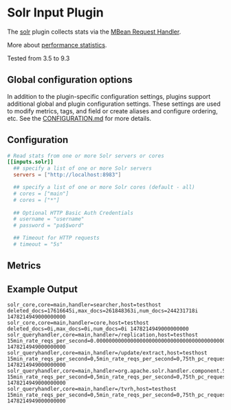 # Solr Input Plugin

The [solr](http://lucene.apache.org/solr/) plugin collects stats via the [MBean
Request Handler][1].

More about [performance statistics][2].

Tested from 3.5 to 9.3

[1]: https://cwiki.apache.org/confluence/display/solr/MBean+Request+Handler

[2]: https://cwiki.apache.org/confluence/display/solr/Performance+Statistics+Reference

## Global configuration options <!-- @/docs/includes/plugin_config.md -->

In addition to the plugin-specific configuration settings, plugins support
additional global and plugin configuration settings. These settings are used to
modify metrics, tags, and field or create aliases and configure ordering, etc.
See the [CONFIGURATION.md][CONFIGURATION.md] for more details.

[CONFIGURATION.md]: ../../../docs/CONFIGURATION.md#plugins

## Configuration

```toml @sample.conf
# Read stats from one or more Solr servers or cores
[[inputs.solr]]
  ## specify a list of one or more Solr servers
  servers = ["http://localhost:8983"]

  ## specify a list of one or more Solr cores (default - all)
  # cores = ["main"]
  # cores = ["*"]
  
  ## Optional HTTP Basic Auth Credentials
  # username = "username"
  # password = "pa$$word"

  ## Timeout for HTTP requests
  # timeout = "5s"
```

## Metrics

## Example Output

```text
solr_core,core=main,handler=searcher,host=testhost deleted_docs=17616645i,max_docs=261848363i,num_docs=244231718i 1478214949000000000
solr_core,core=main,handler=core,host=testhost deleted_docs=0i,max_docs=0i,num_docs=0i 1478214949000000000
solr_queryhandler,core=main,handler=/replication,host=testhost 15min_rate_reqs_per_second=0.000000000000000000000000000000000000000000000000000000000000000000000000000000000000000000000000000000000000000000000000000000000000000000000000000000000000000000000000000000000000000000000000000000000000000000000000000000000000000000000000000000000000000000000000000000000000000000000000000000000000000000000000444659081257,5min_rate_reqs_per_second=0.00000000000000000000000000000000000000000000000000000000000000000000000000000000000000000000000000000000000000000000000000000000000000000000000000000000000000000000000000000000000000000000000000000000000000000000000000000000000000000000000000000000000000000000000000000000000000000000000000000000000000000000000014821969375,75th_pc_request_time=16.484211,95th_pc_request_time=16.484211,999th_pc_request_time=16.484211,99th_pc_request_time=16.484211,avg_requests_per_second=0.0000008443809966322143,avg_time_per_request=12.984811,errors=0i,handler_start=1474662050865i,median_request_time=11.352427,requests=3i,timeouts=0i,total_time=38.954433 1478214949000000000
solr_queryhandler,core=main,handler=/update/extract,host=testhost 15min_rate_reqs_per_second=0,5min_rate_reqs_per_second=0,75th_pc_request_time=0,95th_pc_request_time=0,999th_pc_request_time=0,99th_pc_request_time=0,avg_requests_per_second=0,avg_time_per_request=0,errors=0i,handler_start=0i,median_request_time=0,requests=0i,timeouts=0i,total_time=0 1478214949000000000
solr_queryhandler,core=main,handler=org.apache.solr.handler.component.SearchHandler,host=testhost 15min_rate_reqs_per_second=0,5min_rate_reqs_per_second=0,75th_pc_request_time=0,95th_pc_request_time=0,999th_pc_request_time=0,99th_pc_request_time=0,avg_requests_per_second=0,avg_time_per_request=0,errors=0i,handler_start=1474662050861i,median_request_time=0,requests=0i,timeouts=0i,total_time=0 1478214949000000000
solr_queryhandler,core=main,handler=/tvrh,host=testhost 15min_rate_reqs_per_second=0,5min_rate_reqs_per_second=0,75th_pc_request_time=0,95th_pc_request_time=0,999th_pc_request_time=0,99th_pc_request_time=0,avg_requests_per_second=0,avg_time_per_request=0,errors=0i,handler_start=0i,median_request_time=0,requests=0i,timeouts=0i,total_time=0 1478214949000000000
```
